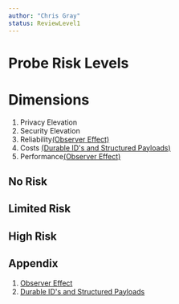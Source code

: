 ```yaml
---
author: "Chris Gray"
status: ReviewLevel1
---
```


# Probe Risk Levels

# Dimensions

1. Privacy Elevation
1. Security Elevation
1. Reliability[(Observer Effect)](../PositionPapers/ObserverEffect.document.md)
1. Costs [(Durable ID's and Structured Payloads)](../PositionPapers/DurableIds_StructuredPayloads.document.md)
1. Performance[(Observer Effect)](../PositionPapers/ObserverEffect.document.md)

## No Risk

## Limited Risk

## High Risk


## Appendix
1. [Observer Effect](../PositionPapers/ObserverEffect.document.md)
1. [Durable ID's and Structured Payloads](../PositionPapers/DurableIds_StructuredPayloads.document.md)